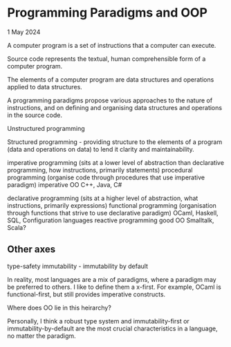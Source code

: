 <hgroup>

# Programming Paradigms and OOP

<time datetime="2024-05-01">1 May 2024</time>

</hgroup>

A computer program is a set of instructions that a computer can execute.

Source code represents the textual, human comprehensible form of a computer program.

The elements of a computer program are data structures and operations applied to data structures.

A programming paradigms propose various approaches to the nature of instructions, and on defining and organising data structures and operations in the source code.

Unstructured programming

Structured programming - providing structure to the elements of a program (data and operations on data) to lend it clarity and maintainability.

imperative programming (sits at a lower level of abstraction than declarative programming, how instructions, primarily statements)
    procedural programming (organise code through procedures that use imperative paradigm)
    imperative OO
        C++, Java, C#

declarative programming (sits at a higher level of abstraction, what instructions, primarily expressions)
    functional programming (organisation through functions that strive to use declarative paradigm)
      OCaml, Haskell, SQL, Configuration languages
    reactive programming
    good OO
      Smalltalk, Scala?

## Other axes

type-safety
immutability - immutability by default

In reality, most languages are a mix of paradigms, where a paradigm may be preferred to others. I like to define them a x-first. For example, OCaml is functional-first, but still provides imperative constructs.

Where does OO lie in this heirarchy?

Personally, I think a robust type system and immutability-first or immutability-by-default are the most crucial characteristics in a language, no matter the paradigm.
